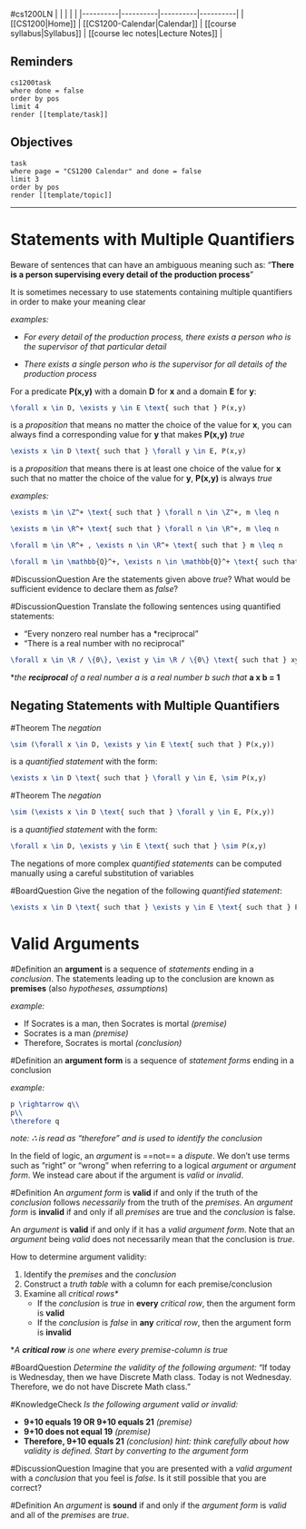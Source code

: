 #cs1200LN
|  |  |  |  |
|----------|----------|----------|----------|
| [[CS1200|Home]] | [[CS1200-Calendar|Calendar]] | [[course syllabus|Syllabus]] | [[course lec notes|Lecture Notes]] |


## Reminders

```query
cs1200task
where done = false
order by pos
limit 4
render [[template/task]]
```

## Objectives

```query
task
where page = "CS1200 Calendar" and done = false
limit 3
order by pos
render [[template/topic]]
```
---

# Statements with Multiple Quantifiers

Beware of sentences that can have an ambiguous meaning such as:
“**There is a person supervising every detail of the production process**”

It is sometimes necessary to use statements containing multiple quantifiers in order to make your meaning clear

_examples:_
* _For every detail of the production process, there exists a person who is the supervisor of that particular detail_

* _There exists a single person who is the supervisor for all details of the production process_

For a predicate **P(x,y)** with a domain **D** for **x** and a domain **E** for **y**:
```latex
\forall x \in D, \exists y \in E \text{ such that } P(x,y)
```
is a _proposition_ that means no matter the choice of the value for **x**, you can always find a corresponding value for **y** that makes **P(x,y)** _true_

```latex
\exists x \in D \text{ such that } \forall y \in E, P(x,y)
```
is a _proposition_ that means there is at least one choice of the value for **x** such that no matter the choice of the value for **y**, **P(x,y)** is always _true_

_examples:_
```latex
\exists m \in \Z^+ \text{ such that } \forall n \in \Z^+, m \leq n
```
```latex
\exists m \in \R^+ \text{ such that } \forall n \in \R^+, m \leq n
```
```latex
\forall m \in \R^+ , \exists n \in \R^+ \text{ such that } m \leq n
```
```latex
\forall m \in \mathbb{Q}^+, \exists n \in \mathbb{Q}^+ \text{ such that } m > n\\

```

#DiscussionQuestion Are the statements given above _true_? What would be sufficient evidence to declare them as _false_?

#DiscussionQuestion Translate the following sentences using quantified statements:
* “Every nonzero real number has a *reciprocal”
* “There is a real number with no reciprocal”

```latex
\forall x \in \R / \{0\}, \exist y \in \R / \{0\} \text{ such that } xy = 1
```


*_the **reciprocal** of a real number a is a real number b such that_ 
**a x b = 1**

## Negating Statements with Multiple Quantifiers

#Theorem The _negation_
```latex
\sim (\forall x \in D, \exists y \in E \text{ such that } P(x,y))
```
is a _quantified statement_ with the form:
```latex
\exists x \in D \text{ such that } \forall y \in E, \sim P(x,y)
```

#Theorem The _negation_
```latex
\sim (\exists x \in D \text{ such that } \forall y \in E, P(x,y))
```
is a _quantified statement_ with the form:
```latex
\forall x \in D, \exists y \in E \text{ such that } \sim P(x,y)
```

The negations of more complex _quantified statements_ can be computed manually using a careful substitution of variables

#BoardQuestion Give the negation of the following _quantified statement_:
```latex
\exists x \in D \text{ such that } \exists y \in E \text{ such that } P(x,y)
```

# Valid Arguments

#Definition an **argument** is a sequence of _statements_ ending in a _conclusion_. The statements leading up to the conclusion are known as **premises** (also _hypotheses, assumptions_)

_example:_
* If Socrates is a man, then Socrates is mortal _(premise)_
* Socrates is a man _(premise)_
* Therefore, Socrates is mortal _(conclusion)_

#Definition an **argument form** is a sequence of _statement forms_ ending in a conclusion

_example:_
```latex
p \rightarrow q\\
p\\
\therefore q
```
_note: **∴** is read as “therefore” and is used to identify the conclusion_

In the field of logic, an _argument_ is ==not== a _dispute_. We don’t use terms such as “right” or “wrong” when referring to a logical _argument_ or _argument form_. We instead care about if the argument is _valid_ or _invalid_.

#Definition An _argument form_ is **valid** if and only if the truth of the _conclusion_ follows _necessarily_ from the truth of the _premises_. An _argument form_ is **invalid** if and only if all _premises_ are true and the _conclusion_ is false.

An _argument_ is **valid** if and only if it has a _valid argument form_. Note that an _argument_ being _valid_ does not necessarily mean that the conclusion is _true_. 

How to determine argument validity:

1. Identify the _premises_ and the _conclusion_
2. Construct a _truth table_ with a column for each premise/conclusion
3. Examine all _critical rows*_
   * If the _conclusion_ is _true_ in **every** _critical row_, then the argument form is **valid**
   * If the _conclusion_ is _false_ in **any** _critical row_, then the argument form is **invalid**
      
*_A **critical row** is one where every premise-column is true_

#BoardQuestion _Determine the validity of the following argument:_
“If today is Wednesday, then we have Discrete Math class. Today is not Wednesday. Therefore, we do not have Discrete Math class.”

#KnowledgeCheck _Is the following argument valid or invalid:_
* **9+10 equals 19 OR 9+10 equals 21** _(premise)_
* **9+10 does not equal 19** _(premise)_
* **Therefore, 9+10 equals 21** _(conclusion)_
_hint: think carefully about how validity is defined. Start by converting to the argument form_

#DiscussionQuestion Imagine that you are presented with a _valid argument_ with a _conclusion_ that you feel is _false_. Is it still possible that you are correct?

#Definition An _argument_ is **sound** if and only if the _argument form_ is _valid_ and all of the _premises_ are _true_.

